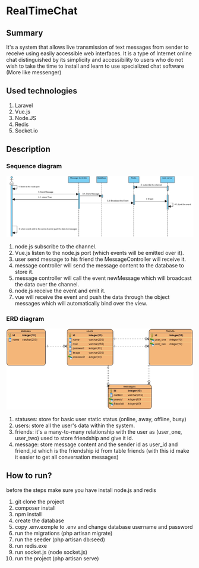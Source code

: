 # RealTimeChat

## Summary
It's a system that allows live transmission of text messages from sender to receive using easily
accessible web interfaces. It is a type of Internet online chat distinguished by its simplicity and accessibility to users
who do not wish to take the time to install and learn to use specialized chat software (More like messenger)

## Used technologies
1. Laravel
2. Vue.js
3. Node.JS
4. Redis
5. Socket.io

## Description
### Sequence  diagram 
 ![alt text](https://github.com/ahmedwael49674/RealTimeChat/blob/master/diagrames/sequance.jpg)
1. node.js subscribe to the channel.
2. Vue.js listen to the node.js port (which events will be emitted over it).
3. user send message to his friend the MessageController will receive it.
4. message controller will send the message content to the database to store it.
5. message controller will call the event newMessage which will broadcast the data over the channel.
6. node.js receive the event and emit it.
5. vue will receive the event and push the data through the object messages which will automatically bind over the view.

### ERD  diagram 
 ![alt text](https://github.com/ahmedwael49674/RealTimeChat/blob/master/diagrames/ERD.jpg)
 1. statuses: store for basic user static status (online, away, offline, busy)
 2. users: store all the user's data within the system.
 3. friends: it's a many-to-many relationship with the user as (user_one, user_two) used to store friendship and give it id.
 4. message: store message content and the sender id as user_id and friend_id which is the friendship id from table friends (with this id make it easier to get all conversation messages)
 
## How to run?
before the steps make sure you have install node.js and redis
1. git clone the project
2. composer install
3. npm install
4. create the database
5. copy .env.exmple to .env and change database username and password
6. run the migrations (php artisan migrate)
7. run the seeder (php artisan db:seed)
8. run redis.exe
9. run socket.js (node socket.js)
10. run the project (php artisan serve)
